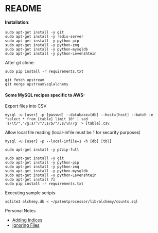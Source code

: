 README
======

#### Installation:

```
sudo apt-get install -y git
sudo apt-get install -y redis-server
sudo apt-get install -y python-pip
sudo apt-get install -y python-zmq
sudo apt-get install -y python-mysqldb
sudo apt-get install -y python-Levenshtein
```

After git clone:

```
sudo pip install -r requirements.txt
```

```
git fetch upstream
git merge upstream\sqlalchemy
```

#### Some MySQL recipes specific to AWS:

Export files into CSV

```
mysql -u [user] -p [passwd] --database=[db] --host=[host] --batch -e "select * from [table] limit 10" | sed 's/\t/","/g;s/^/"/;s/$/"/;s/\n//g' > [table].csv
```

Allow local file reading (local-infile must be 1 for security purposes)

```
mysql -u [user] -p --local-infile=1 -h [db] [tbl]
```

```
sudo apt-get install -y p7zip-full

sudo apt-get install -y git
sudo apt-get install -y python-pip
sudo apt-get install -y python-zmq
sudo apt-get install -y python-mysqldb
sudo apt-get install -y python-Levenshtein
sudo apt-get install 7z
sudo pip install -r requirements.txt
```

Executing sample scripts

    sqlite3 alchemy.db < ~/patentprocessor/lib/alchemy/counts.sql

Personal Notes

  * [Adding Indices](http://stackoverflow.com/questions/6626810/multiple-columns-index-when-using-the-declarative-orm-extension-of-sqlalchemy)
  * [Ignoring Files](https://help.github.com/articles/ignoring-files)
